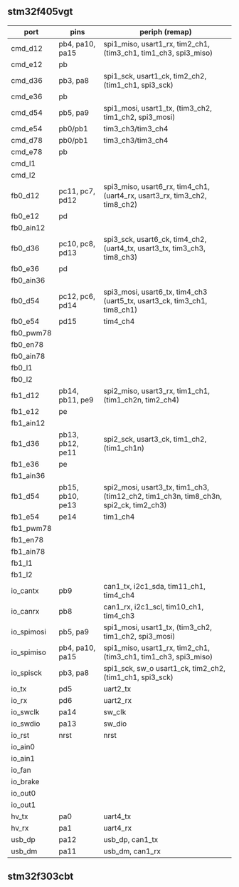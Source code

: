## stm32f405vgt

| port | pins | periph (remap) |
| --- | --- | --- |
| cmd_d12 | pb4, pa10, pa15 | spi1_miso, usart1_rx, tim2_ch1, (tim3_ch1, tim1_ch3, spi3_miso) |
| cmd_e12 | pb | |
| cmd_d36 | pb3, pa8 | spi1_sck, usart1_ck, tim2_ch2, (tim1_ch1, spi3_sck) |
| cmd_e36 | pb | |
| cmd_d54 | pb5, pa9 | spi1_mosi, usart1_tx, (tim3_ch2, tim1_ch2, spi3_mosi) |
| cmd_e54 | pb0/pb1 | tim3_ch3/tim3_ch4 |
| cmd_d78 | pb0/pb1 | tim3_ch3/tim3_ch4 |
| cmd_e78 | pb | |
| cmd_l1 | | |
| cmd_l2 | | |
| fb0_d12 | pc11, pc7, pd12 | spi3_miso, usart6_rx, tim4_ch1, (uart4_rx, usart3_rx, tim3_ch2, tim8_ch2) |
| fb0_e12 | pd | |
| fb0_ain12 | | |
| fb0_d36 | pc10, pc8, pd13 | spi3_sck, usart6_ck, tim4_ch2, (uart4_tx, usart3_tx, tim3_ch3, tim8_ch3) |
| fb0_e36 | pd | |
| fb0_ain36 | | |
| fb0_d54 | pc12, pc6, pd14 | spi3_mosi, usart6_tx, tim4_ch3 (uart5_tx, usart3_ck, tim3_ch1, tim8_ch1) |
| fb0_e54 | pd15 | tim4_ch4 |
| fb0_pwm78 | | |
| fb0_en78 | | |
| fb0_ain78 | | |
| fb0_l1 | | |
| fb0_l2 | | |
| fb1_d12 | pb14, pb11, pe9 | spi2_miso, usart3_rx, tim1_ch1, (tim1_ch2n, tim2_ch4) |
| fb1_e12 | pe | |
| fb1_ain12 | | |
| fb1_d36 | pb13, pb12, pe11 | spi2_sck, usart3_ck, tim1_ch2, (tim1_ch1n) |
| fb1_e36 | pe | |
| fb1_ain36 | | |
| fb1_d54 | pb15, pb10, pe13 | spi2_mosi, usart3_tx, tim1_ch3, (tim12_ch2, tim1_ch3n, tim8_ch3n, spi2_ck, tim2_ch3) |
| fb1_e54 | pe14 | tim1_ch4 |
| fb1_pwm78 | | |
| fb1_en78 | | |
| fb1_ain78 | | |
| fb1_l1 | | |
| fb1_l2 | | |
| io_cantx | pb9 | can1_tx, i2c1_sda, tim11_ch1, tim4_ch4 |
| io_canrx | pb8 | can1_rx, i2c1_scl, tim10_ch1, tim4_ch3 |
| io_spimosi | pb5, pa9 | spi1_mosi, usart1_tx, (tim3_ch2, tim1_ch2, spi3_mosi) |
| io_spimiso | pb4, pa10, pa15 | spi1_miso, usart1_rx, tim2_ch1, (tim3_ch1, tim1_ch3, spi3_miso) |
| io_spisck | pb3, pa8 | spi1_sck, sw_o usart1_ck, tim2_ch2, (tim1_ch1, spi3_sck) |
| io_tx | pd5 | uart2_tx |
| io_rx | pd6 | uart2_rx |
| io_swclk | pa14 | sw_clk |
| io_swdio | pa13 | sw_dio |
| io_rst | nrst | nrst |
| io_ain0 | | |
| io_ain1 | | |
| io_fan | | |
| io_brake | | |
| io_out0 | | |
| io_out1 | | |
| hv_tx | pa0 | uart4_tx |
| hv_rx | pa1 | uart4_rx |
| usb_dp | pa12 | usb_dp, can1_tx |
| usb_dm | pa11 | usb_dm, can1_rx |

## stm32f303cbt
